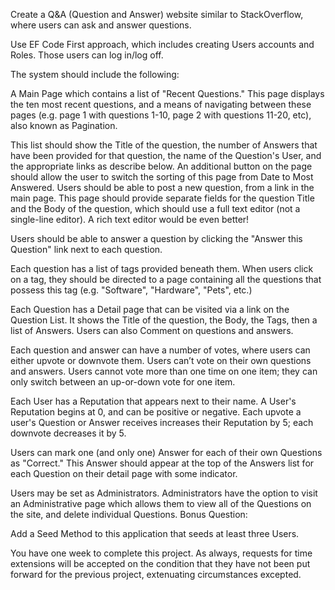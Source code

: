 Create a Q&A (Question and Answer) website similar to StackOverflow, where users can ask and answer questions.

Use EF Code First approach, which includes creating Users accounts and Roles. Those users can log in/log off.

The system should include the following:

A Main Page which contains a list of "Recent Questions." This page displays the ten most recent questions, and a means of navigating between these pages (e.g. page 1 with questions 1-10, page 2 with questions 11-20, etc), also known as Pagination. 

This list should show the Title of the question, the number of Answers that have been provided for that question, the name of the Question's User, and the appropriate links as describe below.
An additional button on the page should allow the user to switch the sorting of this page from Date to Most Answered.
Users should be able to post a new question, from a link in the main page. This page should provide separate fields for the question Title and the Body of the question, which should use a full text editor (not a single-line editor). A rich text editor would be even better!

Users should be able to answer a question by clicking the "Answer this Question" link next to each question.

Each question has a list of tags provided beneath them. When users click on a tag, they should be directed to a page containing all the questions that possess this tag (e.g. "Software", "Hardware", "Pets", etc.)

Each Question has a Detail page that can be visited via a link on the Question List. It shows the Title of the question, the Body, the Tags, then a list of Answers. Users can also Comment on questions and answers.

Each question and answer can have a number of votes, where users can either upvote or downvote them. Users can’t vote on their own questions and answers. Users cannot vote more than one time on one item; they can only switch between an up-or-down vote for one item.

Each User has a Reputation that appears next to their name. A User's Reputation begins at 0, and can be positive or negative. Each upvote a user's Question or Answer receives increases their Reputation by 5; each downvote decreases it by 5.

Users can mark one (and only one) Answer for each of their own Questions as "Correct." This Answer should appear at the top of the Answers list for each Question on their detail page with some indicator.

Users may be set as Administrators. Administrators have the option to visit an Administrative page which allows them to view all of the Questions on the site, and delete individual Questions.
Bonus Question:

Add a Seed Method to this application that seeds at least three Users.


You have one week to complete this project. As always, requests for time extensions will be accepted on the condition that they have not been put forward for the previous project, extenuating circumstances excepted.

